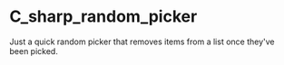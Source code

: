 # C_sharp_random_picker
Just a quick random picker that removes items from a list once they've been picked.
